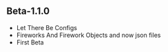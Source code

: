 
## Beta-1.1.0
<ul>
<li>Let There Be Configs</li>
<li>Fireworks And Firework Objects and now json files</li>
<li>First Beta</li>
</ul>
